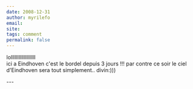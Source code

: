 ```yaml
---
date: 2008-12-31
author: myrilefo
email: 
site: 
tags: comment
permalink: false
---
```


<p>lolllllllllllllllllll<br />
ici a Eindhoven c'est le bordel depuis 3 jours !!! par contre ce soir le ciel d'Eindhoven sera tout simplement.. divin:)))</p>
---